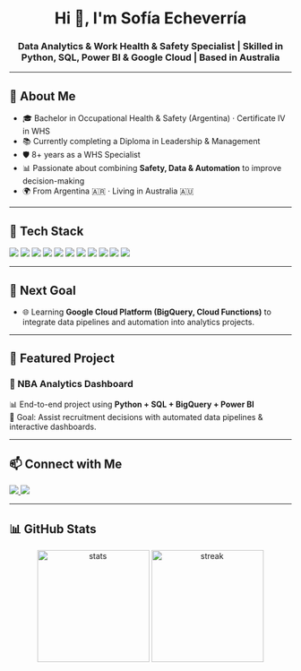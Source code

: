 <h1 align="center">Hi 👋, I'm Sofía Echeverría</h1>
<h3 align="center">Data Analytics & Work Health & Safety Specialist | Skilled in Python, SQL, Power BI & Google Cloud | Based in Australia</h3>

---

## 💫 About Me  
- 🎓 Bachelor in Occupational Health & Safety (Argentina) · Certificate IV in WHS  
- 📚 Currently completing a Diploma in Leadership & Management  
- 🛡️ 8+ years as a WHS Specialist  
- 📊 Passionate about combining **Safety, Data & Automation** to improve decision-making  
- 🌍 From Argentina 🇦🇷 · Living in Australia 🇦🇺  

---

## 🔧 Tech Stack  

<p align="left">

<!-- Lenguajes -->
<img src="https://img.shields.io/badge/Python-3776AB?style=for-the-badge&logo=python&logoColor=white" />
<img src="https://img.shields.io/badge/SQL-336791?style=for-the-badge&logo=postgresql&logoColor=white" />

<!-- Data Analysis -->
<img src="https://img.shields.io/badge/Pandas-150458?style=for-the-badge&logo=pandas&logoColor=white" />
<img src="https://img.shields.io/badge/NumPy-013243?style=for-the-badge&logo=numpy&logoColor=white" />
<img src="https://img.shields.io/badge/Power%20BI-F2C811?style=for-the-badge&logo=powerbi&logoColor=black" />

<!-- Version Control -->
<img src="https://img.shields.io/badge/Git-F05032?style=for-the-badge&logo=git&logoColor=white" />
<img src="https://img.shields.io/badge/GitHub-181717?style=for-the-badge&logo=github&logoColor=white" />

<!-- Otros -->
<img src="https://img.shields.io/badge/Jupyter-F37626?style=for-the-badge&logo=jupyter&logoColor=white" />
<img src="https://img.shields.io/badge/VS%20Code-007ACC?style=for-the-badge&logo=visualstudiocode&logoColor=white" />

<!-- Adobe -->
<img src="https://img.shields.io/badge/Adobe%20Illustrator-FF9A00?style=for-the-badge&logo=adobeillustrator&logoColor=white" />
<img src="https://img.shields.io/badge/Adobe%20Acrobat-EC1C24?style=for-the-badge&logo=adobeacrobatreader&logoColor=white" />

</p>

---
## 🎯 Next Goal  

- 🌐 Learning **Google Cloud Platform (BigQuery, Cloud Functions)** to integrate data pipelines and automation into analytics projects.  

---
## 🚀 Featured Project  

### 🏀 NBA Analytics Dashboard  
📊 End-to-end project using **Python + SQL + BigQuery + Power BI**  
🎯 Goal: Assist recruitment decisions with automated data pipelines & interactive dashboards.  

---

## 📫 Connect with Me  

<p align="left">
  <a href="https://www.linkedin.com/in/emilia-sofia-echeverria/" target="_blank">
    <img src="https://img.shields.io/badge/LinkedIn-0077B5?style=for-the-badge&logo=linkedin&logoColor=white" />
  </a>
  <a href="https://github.com/sofia-echeverria" target="_blank">
    <img src="https://img.shields.io/badge/GitHub-181717?style=for-the-badge&logo=github&logoColor=white" />
  </a>
</p>

---

## 📊 GitHub Stats  

<p align="center">
<img src="https://github-readme-stats.vercel.app/api?username=sofiaecheverria&show_icons=true&theme=default" alt="stats" height="200"/>
<img src="https://github-readme-streak-stats.herokuapp.com/?user=sofiaecheverria&theme=default" alt="streak" height="200"/>
</p>

